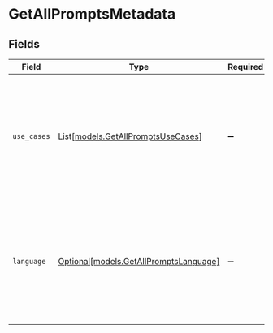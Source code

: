 # GetAllPromptsMetadata


## Fields

| Field                                                                                                                     | Type                                                                                                                      | Required                                                                                                                  | Description                                                                                                               |
| ------------------------------------------------------------------------------------------------------------------------- | ------------------------------------------------------------------------------------------------------------------------- | ------------------------------------------------------------------------------------------------------------------------- | ------------------------------------------------------------------------------------------------------------------------- |
| `use_cases`                                                                                                               | List[[models.GetAllPromptsUseCases](../models/getallpromptsusecases.md)]                                                  | :heavy_minus_sign:                                                                                                        | A list of use cases that the prompt is meant to be used for. Use this field to categorize the prompt for your own purpose |
| `language`                                                                                                                | [Optional[models.GetAllPromptsLanguage]](../models/getallpromptslanguage.md)                                              | :heavy_minus_sign:                                                                                                        | The language that the prompt is written in. Use this field to categorize the prompt for your own purpose                  |
